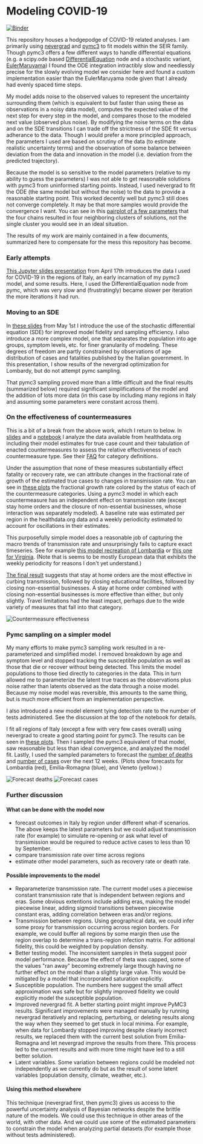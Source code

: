 # Modeling COVID-19

[![Binder](https://mybinder.org/badge_logo.svg)](https://mybinder.org/v2/gh/raaperrotta/covid-binder/master)

This repository houses a hodgepodge of COVID-19 related analyses. I am primarily using [nevergrad](https://facebookresearch.github.io/nevergrad/) and [pymc3](https://docs.pymc.io/) to fit models within the SEIR family. Though pymc3 offers a few different ways to handle differential equations (e.g. a scipy.ode based [DifferentialEquation](https://docs.pymc.io/notebooks/ODE_API_introduction.html?highlight=differentialequation) node and a stochastic variant, [EulerMaruyama](https://docs.pymc.io/notebooks/Euler-Maruyama_and_SDEs.html?highlight=sde)) I found the ODE integration intractibly slow and needlessly precise for the slowly evolving model we consider here and found a custom implementation easier than the EulerMaruyama node given that I already had evenly spaced time steps.

My model adds noise to the observed values to represent the uncertainty surrounding them (which is equivalent to but faster than using these as observations in a noisy data model), computes the expected value of the next step for every step in the model, and compares those to the modeled next value (observed plus noise). By modifying the noise terms on the data and on the SDE transitions I can trade off the strictness of the SDE fit versus adherance to the data. Though I would prefer a more principled approach, the parameters I used are based on scrutiny of the data (to estimate realistic uncertainty terms) and the observation of some balance between deviation from the data and innovation in the model (i.e. deviation from the predicted trajectory).

Because the model is so sensitive to the model parameters (relative to my ability to guess the parameters) I was not able to get reasonable solutions with pymc3 from uninformed starting points. Instead, I used nevergrad to fit the ODE (the same model but without the noise) to the data to provide a reasonable starting point. This worked decently well but pymc3 still does not converge completely. It may be that more samples would provide the convergence I want. You can see in this [pairplot of a few parameters](https://raaperrotta.github.io/covid-binder/Italy%20COVID-19%20Model%20-%20(S)EIR%20with%20PyMC3%20and%20Nevergrad.html#3c276038-d504-4c94-9523-2cb73213a15f) that the four chains resulted in four neighboring clusters of solutions, not the single cluster you would see in an ideal situation.

The results of my work are mainly contained in a few documents, summarized here to compensate for the mess this repository has become.

### Early attempts
[This Jupyter slides presentation](https://raaperrotta.github.io/covid-binder/presentation.slides.html) from April 17th introduces the data I used for COVID-19 in the regions of Italy, an early incarnation of my pymc3 model, and some results. Here, I used the DifferentialEquation node from pymc, which was very slow and (frustratingly) became slower per iteration the more iterations it had run.

### Moving to an SDE
In [these slides](https://raaperrotta.github.io/covid-binder/presentation-2020-05-01.slides#/) from May 1st I introduce the use of the stochastic differential equation (SDE) for improved model fidelity and sampling efficiency. I also introduce a more complex model, one that separates the population into age groups, symptom levels, etc. for finer granularity of modeling. These degrees of freedom are partly constrained by observations of age distribution of cases and fatalities published by the Italian government. In this presentation, I show results of the nevergrad optimization for Lombardy, but do not attempt pymc sampling.

That pymc3 sampling proved more than a little difficult and the final results (summarized below) required significant simplifications of the model and the addition of lots more data (in this case by including many regions in Italy and assuming some parameters were constant across them).

### On the effectiveness of countermeasures

This is a bit of a break from the above work, which I return to below. In [slides](https://raaperrotta.github.io/covid-binder/presentation_2020_06_02.slides.html#/) and a [notebook](https://raaperrotta.github.io/covid-binder/On%20the%20effectiveness%20of%20lockdown%20measures.html) I analyze the data available from healthdata.org including their model estimates for true case count and their tabulation of enacted countermeasures to assess the relative effectiveness of each countermeasure type. See their [FAQ](http://www.healthdata.org/covid/faqs#social%20distancing) for category definitions.

Under the assumption that none of these measures substantially effect fatality or recovery rate, we can attribute changes in the fractional rate of growth of the estimated true cases to changes in transmission rate. You can see in [these plots](https://raaperrotta.github.io/covid-binder/On%20the%20effectiveness%20of%20lockdown%20measures.html#629bc2bc-603b-4e73-9989-3aafa1978efc) the fractional growth rate colored by the status of each of the countermeasure categories. Using a pymc3 model in which each countermeasure has an independent effect on transmission rate (except stay home orders and the closure of non-essential businesses, whose interaction was separately modeled). A baseline rate was estimated per region in the healthdata.org data and a weekly periodicity estimated to account for oscillations in their estimates.

This purposefully simple model does a reasonable job of capturing the macro trends of transmission rate and unsurprisingly fails to capture exact timeseries. See for example [this model recreation of Lombardia](https://raaperrotta.github.io/covid-binder/On%20the%20effectiveness%20of%20lockdown%20measures.html#4636b84a-45b7-49f4-838a-5942f111aaa0) or [this one for Virginia](https://raaperrotta.github.io/covid-binder/On%20the%20effectiveness%20of%20lockdown%20measures.html#48e9072d-0a39-4e55-99ab-8359bc9898cd). (Note that is seems to be mostly European data that exhibits the weekly periodicity for reasons I don't yet understand.)

[The final result](https://raaperrotta.github.io/covid-binder/On%20the%20effectiveness%20of%20lockdown%20measures.html#54491e41-5fef-4f3d-9f1e-4d2c85d71282) suggests that stay at home orders are the most effective in curbing transmission, followed by closing educational facilities, followed by closing non-essential businesses. A stay at home order combined with closing non-essential businesses is more effective than either, but only slightly. Travel limitations had the least impact, perhaps due to the wide variety of measures that fall into that category.

![Countermeasure effectiveness](countermeasure%20effectiveness.png)

### Pymc sampling on a simpler model

My many efforts to make pymc3 sampling work resulted in a re-parameterized and simplified model. I removed breakdown by age and symptom level and stopped tracking the susceptible population as well as those that die or recover without being detected. This limits the model populations to those tied directly to categories in the data. This in turn allowed me to parameterize the latent true traces as the observations plus noise rather than latents observed as the data through a noise model. Because my noise model was reversible, this amounts to the same thing, but is much more efficient from an implementation perspective.

I also introduced a new model element tying detection rate to the number of tests administered. See the discussion at the top of the notebook for details.

I fit all regions of Italy (except a few with very few cases overall) using nevergrad to create a good starting point for pymc3. The results can be seen in [these plots](https://raaperrotta.github.io/covid-binder/Italy%20COVID-19%20Model%20-%20(S)EIR%20with%20PyMC3%20and%20Nevergrad.html#512274b1-e8d1-446f-903d-a14f643a35f4). Then I sampled the pymc3 equivalent of that model, saw reasonable but less than ideal convergence, and analyzed the model fit. Lastly, I used the sampled parameters to forecast the [number of deaths](https://raaperrotta.github.io/covid-binder/Italy%20COVID-19%20Model%20-%20(S)EIR%20with%20PyMC3%20and%20Nevergrad.html#86843fb1-efff-4283-a4b9-864ccc135435) and [number of cases](https://raaperrotta.github.io/covid-binder/Italy%20COVID-19%20Model%20-%20(S)EIR%20with%20PyMC3%20and%20Nevergrad.html#953350c9-fa0f-4e3f-8740-589d1474a832) over the next 12 weeks. (Plots show forecasts for Lombardia (red), Emilia-Romagna (blue), and Veneto (yellow).)

![Forecast deaths](forecast_deaths.png)
![Forecast cases](forecast_cases.png)

### Further discussion

#### What can be done with the model now
- forecast outcomes in Italy by region under different what-if scenarios. The above keeps the latest parameters but we could adjust transmission rate (for example) to simulate re-opening or ask what level of transimission would be required to reduce active cases to less than 10 by September.
- compare transmission rate over time across regions
- estimate other model parameters, such as recovery rate or death rate.

#### Possible improvements to the model
- Reparameterize transmission rate. The current model uses a piecewise constant transmission rate that is independent between regions and eras. Some obvious extentions include adding eras, making the model piecewise linear, adding sigmoid transitions between piecewise constant eras, adding correlation between eras and/or regions.
- Transmission between regions. Using geographical data, we could infer some proxy for transmission occurring across region borders. For example, we could buffer all regions by some margin then use the region overlap to determine a trans-region infection matrix. For aditional fidelity, this could be weighted by population density.
- Better testing model. The inconsistent samples in theta suggest poor model performance. Because the effect of theta was capped, some of the values "ran away" becoming extremely large though having no further effect on the model than a slightly large value. This would be mitigated by a model that incorporated saturation explicitly.
- Susceptible population. The numbers here suggest the small affect approximation was safe but for slightly improved fidelity we could explicitly model the susceptible population.
- Improved nevergrad fit. A better starting point might improve PyMC3 results. Significant improvements were managed manually by running nevergrad iteratively and replacing, perturbing, or deleting results along the way when they seemed to get stuck in local minima. For example, when data for Lombardy stopped improving despite clearly incorrect results, we replaced them with the current best solution from Emilia-Romagna and let nevergrad improve the results from there. This process led to the current results and with more time might have led to a still better solution.
- Latent variables. Some variation between regions could be modeled not independently as we currently do but as the result of some latent variables (population density, climate, weather, etc.).

#### Using this method elsewhere
This technique (nevergrad first, then pymc3) gives us access to the powerful uncertainty analysis of Bayesian networks despite the brittle nature of the models. We could use this technique in other areas of the world, with other data. And we could use some of the estimated parameters to constrain the model when analyzing partial datasets (for example those without tests administered).
